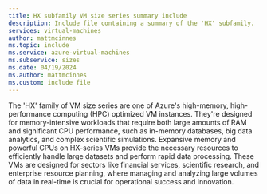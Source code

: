 ```yaml
---
title: HX subfamily VM size series summary include
description: Include file containing a summary of the 'HX' subfamily.
services: virtual-machines
author: mattmcinnes
ms.topic: include
ms.service: azure-virtual-machines
ms.subservice: sizes
ms.date: 04/19/2024
ms.author: mattmcinnes
ms.custom: include file
---
```

The 'HX' family of VM size series are one of Azure's high-memory, high-performance computing (HPC) optimized VM instances. They're designed for memory-intensive workloads that require both large amounts of RAM and significant CPU performance, such as in-memory databases, big data analytics, and complex scientific simulations. Expansive memory and powerful CPUs on HX-series VMs provide the necessary resources to efficiently handle large datasets and perform rapid data processing. These VMs are designed for sectors like financial services, scientific research, and enterprise resource planning, where managing and analyzing large volumes of data in real-time is crucial for operational success and innovation.